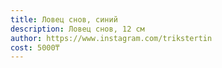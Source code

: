 ```yaml
---
title: Ловец снов, синий
description: Ловец снов, 12 см
author: https://www.instagram.com/trikstertin
cost: 5000₸
---
```

